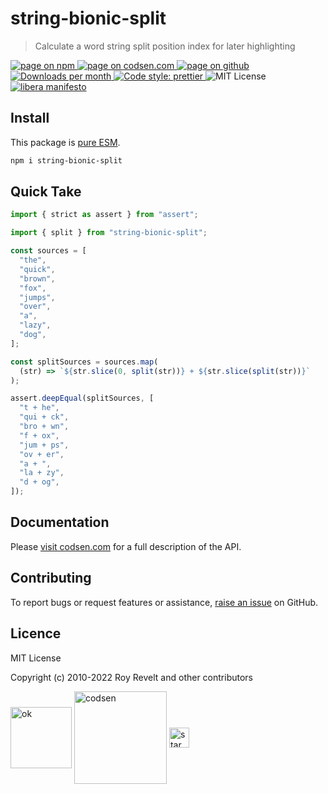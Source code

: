 # string-bionic-split

> Calculate a word string split position index for later highlighting

<div class="package-badges">
  <a href="https://www.npmjs.com/package/string-bionic-split" rel="nofollow noreferrer noopener">
    <img src="https://img.shields.io/badge/-npm-blue?style=flat-square" alt="page on npm">
  </a>
  <a href="https://codsen.com/os/string-bionic-split" rel="nofollow noreferrer noopener">
    <img src="https://img.shields.io/badge/-codsen-blue?style=flat-square" alt="page on codsen.com">
  </a>
  <a href="https://github.com/codsen/codsen/tree/main/packages/string-bionic-split" rel="nofollow noreferrer noopener">
    <img src="https://img.shields.io/badge/-github-blue?style=flat-square" alt="page on github">
  </a>
  <a href="https://npmcharts.com/compare/string-bionic-split?interval=30" rel="nofollow noreferrer noopener" target="_blank">
    <img src="https://img.shields.io/npm/dm/string-bionic-split.svg?style=flat-square" alt="Downloads per month">
  </a>
  <a href="https://prettier.io" rel="nofollow noreferrer noopener" target="_blank">
    <img src="https://img.shields.io/badge/code_style-prettier-brightgreen.svg?style=flat-square" alt="Code style: prettier">
  </a>
  <img src="https://img.shields.io/badge/licence-MIT-brightgreen.svg?style=flat-square" alt="MIT License">
  <a href="https://liberamanifesto.com" rel="nofollow noreferrer noopener" target="_blank">
    <img src="https://img.shields.io/badge/libera-manifesto-lightgrey.svg?style=flat-square" alt="libera manifesto">
  </a>
</div>

## Install

This package is [pure ESM](https://gist.github.com/sindresorhus/a39789f98801d908bbc7ff3ecc99d99c).

```bash
npm i string-bionic-split
```

## Quick Take

```js
import { strict as assert } from "assert";

import { split } from "string-bionic-split";

const sources = [
  "the",
  "quick",
  "brown",
  "fox",
  "jumps",
  "over",
  "a",
  "lazy",
  "dog",
];

const splitSources = sources.map(
  (str) => `${str.slice(0, split(str))} + ${str.slice(split(str))}`
);

assert.deepEqual(splitSources, [
  "t + he",
  "qui + ck",
  "bro + wn",
  "f + ox",
  "jum + ps",
  "ov + er",
  "a + ",
  "la + zy",
  "d + og",
]);
```

## Documentation

Please [visit codsen.com](https://codsen.com/os/string-bionic-split/) for a full description of the API.

## Contributing

To report bugs or request features or assistance, [raise an issue](https://github.com/codsen/codsen/issues/new/choose) on GitHub.

## Licence

MIT License

Copyright (c) 2010-2022 Roy Revelt and other contributors

<img src="https://codsen.com/images/png-codsen-ok.png" width="98" alt="ok" align="center"> <img src="https://codsen.com/images/png-codsen-1.png" width="148" alt="codsen" align="center"> <img src="https://codsen.com/images/png-codsen-star-small.png" width="32" alt="star" align="center">

